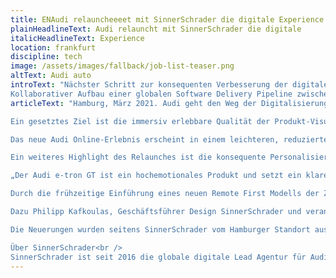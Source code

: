 ```yaml
---
title: ENAudi relauncheeeet mit SinnerSchrader die digitale Experience
plainHeadlineText: Audi relauncht mit SinnerSchrader die digitale
italicHeadlineText: Experience
location: frankfurt
discipline: tech
image: /assets/images/fallback/job-list-teaser.png
altText: Audi auto
introText: "Nächster Schritt zur konsequenten Verbesserung der digitalen Experience erfüllt Premium-Anspruch an Design, Personalisierung und e-Commerce. Damit definiert Audi einen neuen Standard für das Nutzererlebnis<br />
Kollaborativer Aufbau einer globalen Software Delivery Pipeline zwischen SinnerSchrader und Audi mit agilem Remote First Set-up"
articleText: "Hamburg, März 2021. Audi geht den Weg der Digitalisierung konsequent. Der neueste Schritt ist der Wandel des digitalen Markenauftritts. Zum Launch des Audi e-tron GT werden in der digitalen Experience die Ideen sichtbar, die das Unternehmen in Zukunft noch stärker prägen werden. Die neue Website hat ein reduziertes Design, das schnell Orientierung bietet und die Fahrzeugkonfiguration verbessert. Der Relaunch des Online-Erlebnisses ist das Ergebnis einer engen Zusammenarbeit zwischen SinnerSchrader und Audi und reicht von der Strategie über das Design bis zur Umsetzung.<br />

Ein gesetztes Ziel ist die immersiv erlebbare Qualität der Produkt-Visualisierung des neuen elektrischen Flaggschiffs von Audi. Visuell ansprechend soll der Nutzer die Facetten des Fahrzeugs bis in jedes Detail interaktiv kennenlernen und den Premium-Anspruch von Audi digital spüren. Zusätzlich wurde neben einer modularen Micro-Service Architektur eine neue Softwarelösung implementiert, die eine deutlich performantere Umgebung bietet als je zuvor und gleichzeitig Synergiepotentiale über die verschiedenen VW Konzernmarken hinweg schafft.<br />

Das neue Audi Online-Erlebnis erscheint in einem leichteren, reduzierten Design, das schnell Orientierung bietet, innovative Funktionen etabliert sowie die Verbindung zu allen Online-Angeboten inklusive der myAudi App vereinheitlicht. Interaktive Module und Animationen, darunter bildlich spannende Scroll- bzw. Zoom-in-Text-Module und Sound-Visualisierungen lassen tief in alle Fahrzeug-Highlights eintauchen.<br />

Ein weiteres Highlight des Relaunches ist die konsequente Personalisierung: Nutzer sollen schnell zum Ziel kommen und umstandslos e-Commerce Angebote für jedes Audi Produkt und jeden Service nutzen können – jetzt auch über eine zentrale Login-Funktion. Ein weiteres Beispiel ist der neue Audi Customizer. Als initialer Anlaufpunkt kann der Nutzer das Auto mit wenigen Klicks individualisieren, um direkt den Weg zur Probefahrt beim Händler oder zu sofort verfügbaren Fahrzeugen aus dem Bestand aufgezeigt zu bekommen. Die personalisierten Angebote stehen bereits in Deutschland, Norwegen, Schweden und Spanien zur Verfügung und werden auch auf den Websites anderer Märkte eingeführt.<br />

„Der Audi e-tron GT ist ein hochemotionales Produkt und setzt ein klares Statement für die Zukunft der Vier Ringe. Passend zur Produktvorstellung verbessern wir das digitale Kundenerlebnis von Audi durch die nahtlose Kombination von relevantem Content, einer intuitiven Experience sowie datenbasierter Personalisierung deutlich,” sagt Sven Schuwirth, Leiter Digital Experience und Business, AUDI AG. “Dazu haben wir mit SinnerSchrader den optimalen Partner, der Design und technologische Exzellenz nie in Kontrast stellt. Zusammen konnten wir eine hoch performante Software Delivery Pipeline aufbauen, die schnell und skalierbar maßgeschneiderte digitale Produkte liefert.”<br />

Durch die frühzeitige Einführung eines neuen Remote First Modells der Zusammenarbeit war es möglich, mit internationalen Entwicklerteams aus unterschiedlichen Märkten nahtlos und ortsunabhängig gemeinsam zu entwickeln, lokale Bedürfnisse optimal zu berücksichtigen und rasch auf die durch Covid-19 stark veränderten Umstände zu reagieren.<br />

Dazu Philipp Kafkoulas, Geschäftsführer Design SinnerSchrader und verantwortlich für die Gesamtkreation: “Wir haben in Zeiten eines Lockdowns intensiv mit Audi über Kontinente hinweg zusammengearbeitet und dabei extrem leistungsstark und schnell eine neue Software entwickelt, die ein einzigartiges Markenerlebnis bietet. Dazu braucht es auf beiden Seiten wirkliches Vertrauen, Agilität und ein geteiltes Designverständnis. Im Ergebnis bietet Audi tolle Mehrwerte für den Nutzer sowie ein datengetriebenes e-Commerce Geschäft. Als Agentur sind wir einmal mehr stolz, in der gemeinsamen Gestaltung einer hoch produktiven Digitalmanufaktur ein Audi-Partner auf Augenhöhe zu sein.”<br />

Die Neuerungen wurden seitens SinnerSchrader vom Hamburger Standort aus geleitet, neben Philipp Kafkoulas sind Arndt Allmeling, Dr. Axel Averdung, Philip Behr und Stefan Kroke für die Ergebnisse des interdisziplinären Teams verantwortlich.<br />

Über SinnerSchrader<br />
SinnerSchrader ist seit 2016 die globale digitale Lead Agentur für Audi. Durch die enge Zusammenarbeit wurden bereits mehr als fünfzig integrierte Projekte mit einer gemeinsam entwickelten übergreifenden Experience-Strategie entwickelt und das führende digitale Ökosystem für Premium-Mobilität und digitale Services von Audi aufgebaut."
---
```

